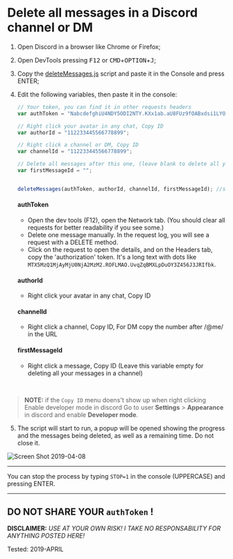 # Delete all messages in a Discord channel or DM

1. Open Discord in a browser like Chrome or Firefox;

2. Open DevTools pressing <kbd>F12</kbd> or <kbd>CMD</kbd>+<kbd>OPTION</kbd>+<kbd>J</kbd>;

3. Copy the [deleteMessages.js](https://gist.github.com/victornpb/135f5b346dea4decfc8f63ad7d9cc182#file-deletemessages-js) script and paste it in the Console and press ENTER;
   
4. Edit the following variables, then paste it in the console:

    ```js
    // Your token, you can find it in other requests headers
    var authToken = "NabcdefghiU4NDY5ODI2NTY.KXx1ab.aU8FUz9fOABxdsi1LYORJuv666f";

    // Right click your avatar in any chat, Copy ID
    var authorId = "112233445566778899";

    // Right click a channel or DM, Copy ID
    var channelId = "112233445566778899";

    // Delete all messages after this one, (leave blank to delete all your messages in a channel)
    var firstMessageId = "";


    deleteMessages(authToken, authorId, channelId, firstMessageId); //start
    ```

    #### authToken
      - Open the dev tools (F12), open the Network tab. (You should clear all requests for better readability if you see some.)
      - Delete one message manually. In the request log, you will see a request with a DELETE method.
      - Click on the request to open the details, and on the Headers tab, copy the 'authorization' token. It's a long text with dots like `MTX5MzQ1MjAyMjU0NjA2MzM2.ROFLMAO.UvqZqBMXLpDuOY3Z456J3JRIfbk`.

    #### authorId
      - Right click your avatar in any chat, Copy ID
      
    #### channelId
      - Right click a channel, Copy ID, For DM copy the number after /@me/ in the URL

    #### firstMessageId
      - Right click a message, Copy ID (Leave this variable empty for deleting all your messages in a channel)
      
<br>

> **NOTE:** if the `Copy ID` menu doens't show up when right clicking  
> Enable developer mode in discord
>   Go to user **Settings** > **Appearance** in discord and enable **Developer mode**.


5. The script will start to run, a popup will be opened showing the progress and the messages being deleted, as well as a remaining time. Do not close it.

![Screen Shot 2019-04-08](https://user-images.githubusercontent.com/3372598/55703780-ec97d380-59b0-11e9-93e6-73983cb32de5.png)

----

You can stop the process by typing `STOP=1` in the console (UPPERCASE) and pressing ENTER.

----
DO NOT SHARE YOUR `authToken` !
----

**DISCLAIMER:** *USE AT YOUR OWN RISK! I TAKE NO RESPONSABILITY FOR ANYTHING POSTED HERE!*

Tested: 2019-APRIL